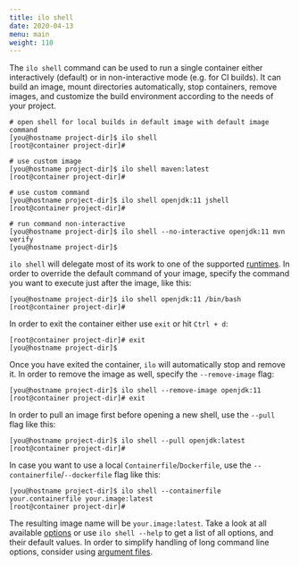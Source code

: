 ```yaml
---
title: ilo shell
date: 2020-04-13
menu: main
weight: 110
---
```


The `ilo shell` command can be used to run a single container either interactively (default) or in non-interactive mode (e.g. for CI builds). It can build an image, mount directories automatically, stop containers, remove images, and customize the build environment according to the needs of your project.

```console
# open shell for local builds in default image with default image command
[you@hostname project-dir]$ ilo shell
[root@container project-dir]#

# use custom image
[you@hostname project-dir]$ ilo shell maven:latest
[root@container project-dir]#

# use custom command
[you@hostname project-dir]$ ilo shell openjdk:11 jshell
[root@container project-dir]#

# run command non-interactive
[you@hostname project-dir]$ ilo shell --no-interactive openjdk:11 mvn verify
[you@hostname project-dir]$
```

`ilo shell` will delegate most of its work to one of the supported [runtimes](./runtimes). In order to override the default command of your image, specify the command you want to execute just after the image, like this:

```console
[you@hostname project-dir]$ ilo shell openjdk:11 /bin/bash
[root@container project-dir]#
```

In order to exit the container either use `exit` or hit `Ctrl + d`:

```console
[root@container project-dir]# exit
[you@hostname project-dir]$
```

Once you have exited the container, `ilo` will automatically stop and remove it. In order to remove the image as well, specify the `--remove-image` flag:

```console
[you@hostname project-dir]$ ilo shell --remove-image openjdk:11
[root@container project-dir]# exit
```

In order to pull an image first before opening a new shell, use the `--pull` flag like this:

```console
[you@hostname project-dir]$ ilo shell --pull openjdk:latest
[root@container project-dir]#
```

In case you want to use a local `Containerfile`/`Dockerfile`, use the `--containerfile`/`--dockerfile` flag like this:

```console
[you@hostname project-dir]$ ilo shell --containerfile your.containerfile your.image:latest
[root@container project-dir]#
```

The resulting image name will be `your.image:latest`. Take a look at all available [options](./options) or use `ilo shell --help` to get a list of all options, and their default values. In order to simplify handling of long command line options, consider using [argument files](../usage/argument-files).
